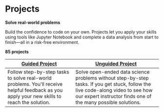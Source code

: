 # Projects

**Solve real-world problems**

Build the confidence to code on your own. Projects let you apply your skills using tools like Jupyter Notebook and complete a data analysis from start to finish—all in a risk-free environment.

**85 projects**

| [**Guided Project**](https://github.com/Torregu/DataCamp/tree/main/Projects/content/Guided) | [**Unguided Project**](https://github.com/Torregu/DataCamp/tree/main/Projects/content/Unguided) |
|--------------------|----------------------|
| Follow step-by-step tasks to solve real-world problems. You'll receive helpful feedback as you apply your new skills to reach the solution. | Solve open-ended data science problems without step-by-step tasks. If you get stuck, follow the live code-along video to see how our expert instructor finds one of the many possible solutions. |
